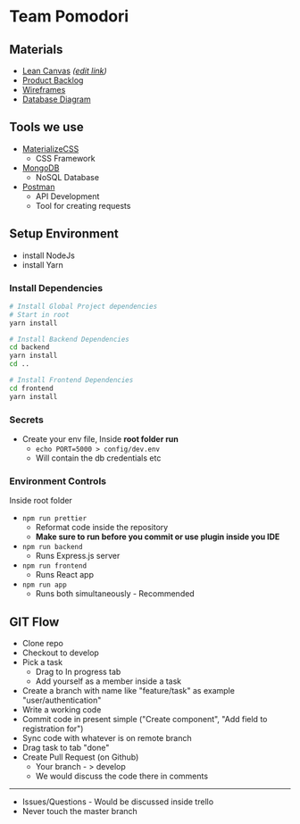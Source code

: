 # Team Pomodori

## Materials

- [Lean Canvas](/docs/lean-canvas.pdf) _([edit link](https://docs.google.com/drawings/d/13XdKlC5qeWsr46io76Is6DUcQgAq4jB3htaObSOBm6U/edit))_
- [Product Backlog](https://trello.com/b/bembhnvN/team-pomodoro-full-product)
- [Wireframes](https://xd.adobe.com/view/2c218b14-f0b8-43f7-4f49-ada701c6e7ad-5a10/)
- [Database Diagram](https://dbdiagram.io/d/5da1e0d1ff5115114db52e48)

## Tools we use

- [MaterializeCSS](https://materializecss.com/)
  - CSS Framework
- [MongoDB](https://www.mongodb.com/)
  - NoSQL Database
- [Postman](https://www.getpostman.com/)
  - API Development
  - Tool for creating requests

## Setup Environment

- install NodeJs
- install Yarn

### Install Dependencies

```bash
# Install Global Project dependencies
# Start in root
yarn install

# Install Backend Dependencies
cd backend
yarn install
cd ..

# Install Frontend Dependencies
cd frontend
yarn install
```

### Secrets

- Create your env file, Inside **root folder run**
  - `echo PORT=5000 > config/dev.env`
  - Will contain the db credentials etc

### Environment Controls

Inside root folder

- `npm run prettier`
  - Reformat code inside the repository
  - **Make sure to run before you commit or use plugin inside you IDE**
- `npm run backend`
  - Runs Express.js server
- `npm run frontend`
  - Runs React app
- `npm run app`
  - Runs both simultaneously - Recommended

## GIT Flow

- Clone repo
- Checkout to develop
- Pick a task
  - Drag to In progress tab
  - Add yourself as a member inside a task
- Create a branch with name like "feature/task" as example "user/authentication"
- Write a working code
- Commit code in present simple ("Create component", "Add field to registration for")
- Sync code with whatever is on remote branch
- Drag task to tab "done"
- Create Pull Request (on Github)
  - Your branch - > develop
  - We would discuss the code there in comments

---

- Issues/Questions - Would be discussed inside trello
- Never touch the master branch
